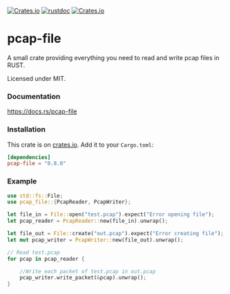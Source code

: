 [![Crates.io](https://img.shields.io/crates/v/pcap-file.svg)](https://crates.io/crates/pcap-file)
[![rustdoc](https://img.shields.io/badge/Doc-pcap--file-green.svg)](https://docs.rs/pcap-file/)
[![Crates.io](https://img.shields.io/crates/l/pcap-file.svg)](https://github.com/courvoif/pcap-file/blob/master/LICENSE)

# pcap-file
A small crate providing everything you need to read and write pcap files in RUST.

Licensed under MIT.


### Documentation

https://docs.rs/pcap-file


### Installation

This crate is on [crates.io](https://crates.io/crates/pcap-file).
Add it to your `Cargo.toml`:

```toml
[dependencies]
pcap-file = "0.8.0"
```


### Example

```rust
use std::fs::File;
use pcap_file::{PcapReader, PcapWriter};

let file_in = File::open("test.pcap").expect("Error opening file");
let pcap_reader = PcapReader::new(file_in).unwrap();

let file_out = File::create("out.pcap").expect("Error creating file");
let mut pcap_writer = PcapWriter::new(file_out).unwrap();

// Read test.pcap
for pcap in pcap_reader {

    //Write each packet of test.pcap in out.pcap
    pcap_writer.write_packet(&pcap).unwrap();
}
```
